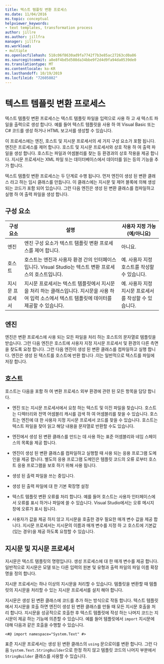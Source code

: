 ```yaml
---
title: 텍스트 템플릿 변환 프로세스
ms.date: 11/04/2016
ms.topic: conceptual
helpviewer_keywords:
- text templates, transformation process
author: jillre
ms.author: jillfra
manager: jillfra
ms.workload:
- multiple
ms.openlocfilehash: 518c06f8630ad9fa7742f7b3e85ac27263cd0a86
ms.sourcegitcommit: a8e8f4bd5d508da34bbe9f2d4d9fa94da0539de0
ms.translationtype: MT
ms.contentlocale: ko-KR
ms.lasthandoff: 10/19/2019
ms.locfileid: "72605802"
---
```

# <a name="the-text-template-transformation-process"></a>텍스트 템플릿 변환 프로세스
텍스트 템플릿 변환 프로세스는 텍스트 템플릿 파일을 입력으로 사용 하 고 새 텍스트 파일을 출력으로 생성 합니다. 예를 들어 텍스트 템플릿을 사용 하 여 Visual Basic 또는 C# 코드를 생성 하거나 HTML 보고서를 생성할 수 있습니다.

 이 프로세스에는 엔진, 호스트 및 지시문 프로세서의 세 가지 구성 요소가 포함 됩니다. 엔진은 프로세스를 제어 합니다. 호스트 및 지시문 프로세서와 상호 작용 하 여 출력 파일을 생성 합니다. 호스트는 파일과 어셈블리를 찾는 등 환경과의 상호 작용을 제공 합니다. 지시문 프로세서는 XML 파일 또는 데이터베이스에서 데이터를 읽는 등의 기능을 추가 합니다.

 텍스트 템플릿 변환 프로세스는 두 단계로 수행 됩니다. 먼저 엔진이 생성 된 변환 클래스 라고 하는 임시 클래스를 만듭니다. 이 클래스에는 지시문 및 제어 블록에 의해 생성 되는 코드가 포함 되어 있습니다. 그런 다음 엔진은 생성 된 변환 클래스를 컴파일하고 실행 하 여 출력 파일을 생성 합니다.

## <a name="components"></a>구성 요소

|구성 요소|설명|사용자 지정 가능 (예/아니요)|
|-|-|-|
|엔진|엔진 구성 요소가 텍스트 템플릿 변환 프로세스를 제어 합니다.|아니요.|
|호스트|호스트는 엔진과 사용자 환경 간의 인터페이스입니다. Visual Studio는 텍스트 변환 프로세스의 호스트입니다.|예. 사용자 지정 호스트를 작성할 수 있습니다.|
|지시문 프로세서|지시문 프로세서는 텍스트 템플릿에서 지시문을 처리 하는 클래스입니다. 지시문을 사용 하 여 입력 소스에서 텍스트 템플릿에 데이터를 제공할 수 있습니다.|예. 사용자 지정 지시문 프로세서를 작성할 수 있습니다.|

## <a name="the-engine"></a>엔진
 엔진은 변환 프로세스에 사용 되는 모든 파일을 처리 하는 호스트의 문자열로 템플릿을 받습니다. 그런 다음 엔진은 호스트에 사용자 지정 지시문 프로세서 및 환경의 다른 측면을 찾도록 요청 합니다. 그런 다음 엔진이 생성 된 변환 클래스를 컴파일하고 실행 합니다. 엔진은 생성 된 텍스트를 호스트에 반환 합니다 .이는 일반적으로 텍스트를 파일에 저장 합니다.

## <a name="the-host"></a>호스트
 호스트는 다음을 포함 하 여 변환 프로세스 외부 환경에 관련 된 모든 항목을 담당 합니다.

- 엔진 또는 지시문 프로세서에서 요청 하는 텍스트 및 이진 파일을 찾습니다. 호스트는 디렉터리와 전역 어셈블리 캐시를 검색 하 여 어셈블리를 찾을 수 있습니다. 호스트는 엔진에 대 한 사용자 지정 지시문 프로세서 코드를 찾을 수 있습니다. 호스트는 텍스트 파일을 찾아 읽고 해당 내용을 문자열로 반환할 수도 있습니다.

- 엔진에서 생성 된 변환 클래스를 만드는 데 사용 하는 표준 어셈블리와 네임 스페이스의 목록을 제공 합니다.

- 엔진이 생성 된 변환 클래스를 컴파일하고 실행할 때 사용 되는 응용 프로그램 도메인을 제공 합니다. 별도의 응용 프로그램 도메인은 템플릿 코드의 오류 로부터 호스트 응용 프로그램을 보호 하기 위해 사용 됩니다.

- 생성 된 출력 파일을 쓰는 중입니다.

- 생성 된 출력 파일에 대 한 기본 확장명 설정

- 텍스트 템플릿 변환 오류를 처리 합니다. 예를 들어 호스트는 사용자 인터페이스에서 오류를 표시 하거나 파일에 쓸 수 있습니다. Visual Studio에서는 오류 메시지 창에 오류가 표시 됩니다.

- 사용자가 값을 제공 하지 않고 지시문을 호출한 경우 필요한 매개 변수 값을 제공 합니다. 지시문 프로세서는 지시문의 이름과 매개 변수를 지정 하 고 호스트에 기본값 (있는 경우)을 제공 하도록 요청할 수 있습니다.

## <a name="directives-and-directive-processors"></a>지시문 및 지시문 프로세서
 지시문은 텍스트 템플릿의 명령입니다. 생성 프로세스에 대 한 매개 변수를 제공 합니다. 일반적으로 지시문은 모델 또는 다른 입력의 원본 및 유형과 출력 파일의 파일 이름 확장명을 정의 합니다.

 지시문 프로세서는 하나 이상의 지시문을 처리할 수 있습니다. 템플릿을 변환할 때 템플릿의 지시문을 처리할 수 있는 지시문 프로세서를 설치 해야 합니다.

 지시문은 생성 된 변환 클래스에 코드를 추가 하는 방식으로 작동 합니다. 텍스트 템플릿에서 지시문을 호출 하면 엔진이 생성 된 변환 클래스를 만들 때 모든 지시문 호출을 처리 합니다. 지시문을 성공적으로 호출한 후 텍스트 템플릿에 작성 하는 나머지 코드는 지시문이 제공 하는 기능에 의존할 수 있습니다. 예를 들어 템플릿에서 `import` 지시문에 대해 다음과 같은 호출을 수행할 수 있습니다.

 `<#@ import namespace="System.Text" #>`

 표준 지시문 프로세서는 생성 된 변환 클래스의 `using` 문으로이를 변환 합니다. 그런 다음 `System.Text.StringBuilder`으로 한정 하지 않고 템플릿 코드의 나머지 부분에서 `StringBuilder` 클래스를 사용할 수 있습니다.